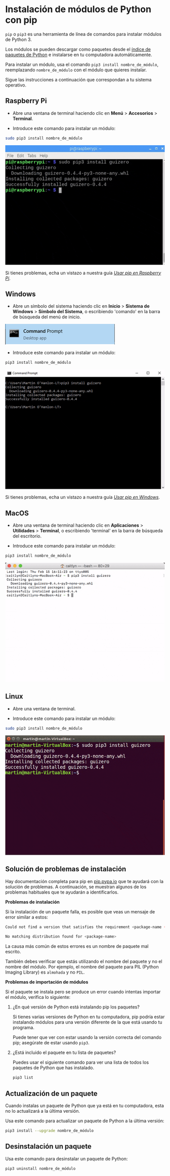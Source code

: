 # Instalación de módulos de Python con pip

`pip` o `pip3` es una herramienta de línea de comandos para instalar módulos de Python 3.

Los módulos se pueden descargar como paquetes desde el [índice de paquetes de Python](https://pypi.python.org/pypi) e instalarse en tu computadora automáticamente.

Para instalar un módulo, usa el comando `pip3 install nombre_de_módulo`, reemplazando `nombre_de_módulo` con el módulo que quieres instalar.

Sigue las instrucciones a continuación que correspondan a tu sistema operativo.

## Raspberry Pi

+ Abre una ventana de terminal haciendo clic en **Menú** > **Accesorios** > **Terminal**.

+ Introduce este comando para instalar un módulo:

```bash
sudo pip3 install nombre_de_módulo
```

![instalación de pip en Pi](images/pi_pip_install.gif)

Si tienes problemas, echa un vistazo a nuestra guía [_Usar pip en Raspberry Pi_](https://projects.raspberrypi.org/es-LA/projects/using-pip-on-raspberry-pi).

## Windows

+ Abre un símbolo del sistema haciendo clic en **Inicio** > **Sistema de Windows** > **Símbolo del Sistema**, o escribiendo 'comando' en la barra de búsqueda del menú de inicio.

![símbolo del sistema de Windows](images/windows_command_prompt_app.PNG)

+ Introduce este comando para instalar un módulo:

```bash
pip3 install nombre_de_módulo
```

![Instalación de pip en Windows](images/windows_pip_install.gif)

Si tienes problemas, echa un vistazo a nuestra guía [_Usar pip en Windows_](https://projects.raspberrypi.org/es-LA/projects/using-pip-on-windows).

## MacOS

+ Abre una ventana de terminal haciendo clic en **Aplicaciones** > **Utilidades** > **Terminal**, o escribiendo 'terminal' en la barra de búsqueda del escritorio.

+ Introduce este comando para instalar un módulo:

```bash
pip3 install nombre_de_módulo
```

![instalación de pip en Mac](images/mac_pip_install.gif)

## Linux

+ Abre una ventana de terminal.

+ Introduce este comando para instalar un módulo:

```bash
sudo pip3 install nombre_de_módulo
```

![Instalación de pip en Linux](images/linux_pip_install.gif)

## Solución de problemas de instalación

Hay documentación completa para pip en [pip.pypa.io](https://pip.pypa.io) que te ayudará con la solución de problemas. A continuación, se muestran algunos de los problemas habituales que te ayudarán a identificarlos.

**Problemas de instalación**

Si la instalación de un paquete falla, es posible que veas un mensaje de error similar a estos:

```bash
Could not find a version that satisfies the requirement <package-name (from versions: )>
```

```bash
No matching distribution found for <package-name>
```

La causa más común de estos errores es un nombre de paquete mal escrito.

También debes verificar que estás utilizando el nombre del paquete y no el nombre del módulo. Por ejemplo, el nombre del paquete para PIL (Python Imaging Library) es `almohada` y no `PIL`.

**Problemas de importación de módulos**

Si el paquete se instala pero se produce un error cuando intentas importar el módulo, verifica lo siguiente:

1. ¿En qué versión de Python está instalando pip los paquetes?

    Si tienes varias versiones de Python en tu computadora, pip podría estar instalando módulos para una versión diferente de la que está usando tu programa.

    Puede tener que ver con estar usando la versión correcta del comando pip; asegúrate de estar usando `pip3`.

2. ¿Está incluido el paquete en tu lista de paquetes?

    Puedes usar el siguiente comando para ver una lista de todos los paquetes de Python que has instalado.

    ```bash
    pip3 list
    ```

## Actualización de un paquete

Cuando instalas un paquete de Python que ya está en tu computadora, esta no lo actualizará a la última versión.

Usa este comando para actualizar un paquete de Python a la última versión:

```bash
pip3 install --upgrade nombre_de_módulo 
```

## Desinstalación un paquete

Usa este comando para desinstalar un paquete de Python:

```bash
pip3 uninstall nombre_de_módulo
```
